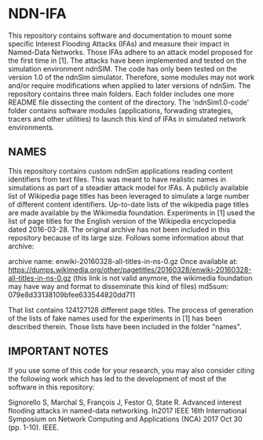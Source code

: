 # NDN-IFA
This repository contains software and documentation to mount some specific Interest Flooding Attacks (IFAs) and measure their impact in Named-Data Networks. Those IFAs adhere to an attack model proposed for the first time in [1]. The attacks have been implemented and tested on the simulation environment ndnSIM. The code has only been tested on the version 1.0 of the ndnSim simulator. Therefore, some modules may not work and/or require modifications when applied to later versions of ndnSim.
The repository contains three main folders. Each folder includes one more README file dissecting the content of the directory. The 'ndnSim1.0-code' folder contains software modules (applications, forwading strategies, tracers and other utilities) to launch this kind of IFAs in simulated network environments.


NAMES
-----------------------------------------------
This repository contains custom ndnSim applications reading content identifiers from text files. This was meant to have realistic names in simulations as part of a steadier attack model for IFAs. A publicly available list of Wikipedia page titles has been leveraged to simulate a large number of different content identifiers. Up-to-date lists of the wikipedia page titles are made available by the Wikimedia foundation. Experiments in [1] used the list of page titles for the English version of the Wikipedia encyclopedia dated 2016-03-28. The original archive has not been included in this repository because of its large size. Follows some information about that archive:

archive name: enwiki-20160328-all-titles-in-ns-0.gz
Once available at: https://dumps.wikimedia.org/other/pagetitles/20160328/enwiki-20160328-all-titles-in-ns-0.gz (this link is not valid anymore, the wikimedia foundation may have way and format to disseminate this kind of files)
md5sum: 079e8d33138109bfee633544820dd711

That list contains 124127128 different page titles.
The process of generation of the lists of fake names used for the experiments in [1] has been described therein. Those lists have been included in the folder "names". 

IMPORTANT NOTES
-----------------------------------------------

If you use some of this code for your research, you may also consider citing the following work which has led to the development of most of the software in this repository:

Signorello S, Marchal S, François J, Festor O, State R. Advanced interest flooding attacks in named-data networking. In2017 IEEE 16th International Symposium on Network Computing and Applications (NCA) 2017 Oct 30 (pp. 1-10). IEEE.
